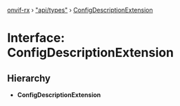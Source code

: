 [onvif-rx](../README.md) › ["api/types"](../modules/_api_types_.md) › [ConfigDescriptionExtension](_api_types_.configdescriptionextension.md)

# Interface: ConfigDescriptionExtension

## Hierarchy

* **ConfigDescriptionExtension**
